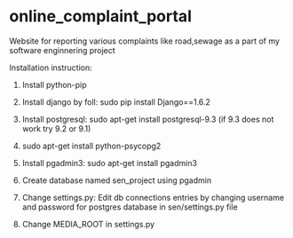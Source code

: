 online_complaint_portal
=======================

Website for reporting various complaints like road,sewage as a part of my software enginnering project



Installation instruction:

1. Install python-pip 

2. Install django by foll: sudo pip install Django==1.6.2

3. Install postgresql: sudo apt-get install postgresql-9.3 (if 9.3 does not work try 9.2 or 9.1)

4. sudo apt-get install python-psycopg2

5. Install pgadmin3: sudo apt-get install pgadmin3

6. Create database named sen_project using pgadmin

7. Change settings.py: Edit db connections entries by changing username and password for postgres database in sen/settings.py file

8. Change MEDIA_ROOT in settings.py 
